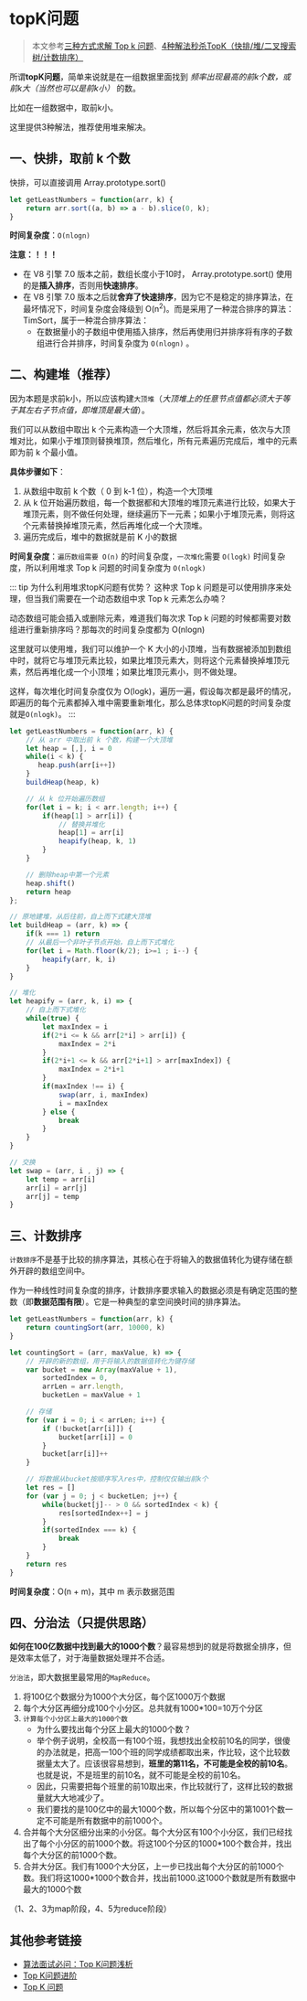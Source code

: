 # topK问题

> 本文参考[三种方式求解 Top k 问题](https://leetcode-cn.com/problems/zui-xiao-de-kge-shu-lcof/solution/javascriptsan-chong-fang-shi-qiu-jie-top-k-wen-ti-/)、[4种解法秒杀TopK（快排/堆/二叉搜索树/计数排序）](https://leetcode-cn.com/problems/zui-xiao-de-kge-shu-lcof/solution/3chong-jie-fa-miao-sha-topkkuai-pai-dui-er-cha-sou/)


所谓**topK问题**，简单来说就是在一组数据里面找到 *频率出现最高的前k个数，或前k大（当然也可以是前k小）* 的数。

比如在一组数据中，取前k小。

这里提供3种解法，推荐使用堆来解决。

## 一、快排，取前 k 个数

快排，可以直接调用 Array.prototype.sort()
```js
let getLeastNumbers = function(arr, k) {
    return arr.sort((a, b) => a - b).slice(0, k);
}
```
**时间复杂度**：`O(nlogn)`

**注意：！！！**
- 在 V8 引擎 7.0 版本之前，数组长度小于10时， Array.prototype.sort() 使用的是**插入排序**，否则用**快速排序**。
- 在 V8 引擎 7.0 版本之后就**舍弃了快速排序**，因为它不是稳定的排序算法，在最坏情况下，时间复杂度会降级到 O(n<sup>2</sup>)。而是采用了一种混合排序的算法：TimSort，属于一种混合排序算法：
    - 在数据量小的子数组中使用插入排序，然后再使用归并排序将有序的子数组进行合并排序，时间复杂度为 `O(nlogn)` 。


## 二、构建堆（推荐）

因为本题是求前k小，所以应该构建`大顶堆`（*大顶堆上的任意节点值都必须大于等于其左右子节点值，即堆顶是最大值*）。

我们可以从数组中取出 k 个元素构造一个大顶堆，然后将其余元素，依次与大顶堆对比，如果小于堆顶则替换堆顶，然后堆化，所有元素遍历完成后，堆中的元素即为前 k 个最小值。

**具体步骤如下**：
1. 从数组中取前 k 个数（ 0 到 k-1 位），构造一个大顶堆
2. 从 k 位开始遍历数组，每一个数据都和大顶堆的堆顶元素进行比较，如果大于堆顶元素，则不做任何处理，继续遍历下一元素；如果小于堆顶元素，则将这个元素替换掉堆顶元素，然后再堆化成一个大顶堆。
3. 遍历完成后，堆中的数据就是前 K 小的数据

**时间复杂度**：`遍历数组需要 O(n)` 的时间复杂度，`一次堆化`需要 `O(logk)` 时间复杂度，所以利用堆求 Top k 问题的时间复杂度为 `O(nlogk)`

::: tip 为什么利用堆求topK问题有优势？
这种求 Top k 问题是可以使用排序来处理，但当我们需要在一个动态数组中求 Top k 元素怎么办喃？

动态数组可能会插入或删除元素，难道我们每次求 Top k 问题的时候都需要对数组进行重新排序吗？那每次的时间复杂度都为 O(nlogn)

这里就可以使用堆，我们可以维护一个 K 大小的小顶堆，当有数据被添加到数组中时，就将它与堆顶元素比较，如果比堆顶元素大，则将这个元素替换掉堆顶元素，然后再堆化成一个小顶堆；如果比堆顶元素小，则不做处理。

这样，每次堆化时间复杂度仅为 O(logk)，遍历一遍，假设每次都是最坏的情况，即遍历的每个元素都掉入堆中需要重新堆化，那么总体求topK问题的时间复杂度就是`O(nlogk)`。
:::


```js
let getLeastNumbers = function(arr, k) {
    // 从 arr 中取出前 k 个数，构建一个大顶堆
    let heap = [,], i = 0
    while(i < k) {
       heap.push(arr[i++])
    }
    buildHeap(heap, k)

    // 从 k 位开始遍历数组
    for(let i = k; i < arr.length; i++) {
        if(heap[1] > arr[i]) {
            // 替换并堆化
            heap[1] = arr[i]
            heapify(heap, k, 1)
        }
    }

    // 删除heap中第一个元素
    heap.shift()
    return heap
};

// 原地建堆，从后往前，自上而下式建大顶堆
let buildHeap = (arr, k) => {
    if(k === 1) return
    // 从最后一个非叶子节点开始，自上而下式堆化
    for(let i = Math.floor(k/2); i>=1 ; i--) {
        heapify(arr, k, i)
    }
}

// 堆化
let heapify = (arr, k, i) => {
    // 自上而下式堆化
    while(true) {
        let maxIndex = i
        if(2*i <= k && arr[2*i] > arr[i]) {
            maxIndex = 2*i
        }
        if(2*i+1 <= k && arr[2*i+1] > arr[maxIndex]) {
            maxIndex = 2*i+1
        }
        if(maxIndex !== i) {
            swap(arr, i, maxIndex)
            i = maxIndex
        } else {
            break
        }
    }
}

// 交换
let swap = (arr, i , j) => {
    let temp = arr[i]
    arr[i] = arr[j]
    arr[j] = temp
}
```


## 三、计数排序

`计数排序`不是基于比较的排序算法，其核心在于将输入的数据值转化为键存储在额外开辟的数组空间中。

作为一种线性时间复杂度的排序，计数排序要求输入的数据必须是有确定范围的整数（即**数据范围有限**）。它是一种典型的拿空间换时间的排序算法。

```js
let getLeastNumbers = function(arr, k) {
    return countingSort(arr, 10000, k)
}

let countingSort = (arr, maxValue, k) => {
    // 开辟的新的数组，用于将输入的数据值转化为键存储
    var bucket = new Array(maxValue + 1),
        sortedIndex = 0,
        arrLen = arr.length,
        bucketLen = maxValue + 1

    // 存储
    for (var i = 0; i < arrLen; i++) {
        if (!bucket[arr[i]]) {
            bucket[arr[i]] = 0
        }
        bucket[arr[i]]++
    }

    // 将数据从bucket按顺序写入res中，控制仅仅输出前k个
    let res = []
    for (var j = 0; j < bucketLen; j++) {
        while(bucket[j]-- > 0 && sortedIndex < k) {
            res[sortedIndex++] = j
        }
        if(sortedIndex === k) {
            break
        }
    }
    return res
}
```

**时间复杂度**：O(n + m)，其中 m 表示数据范围

## 四、分治法（只提供思路）

**如何在100亿数据中找到最大的1000个数**？最容易想到的就是将数据全排序，但是效率太低了，对于海量数据处理并不合适。

`分治法`，即大数据里最常用的`MapReduce`。
1. 将100亿个数据分为1000个大分区，每个区1000万个数据
2. 每个大分区再细分成100个小分区。总共就有1000*100=10万个分区
3. `计算每个小分区上最大的1000个数`
    - 为什么要找出每个分区上最大的1000个数？
    - 举个例子说明，全校高一有100个班，我想找出全校前10名的同学，很傻的办法就是，把高一100个班的同学成绩都取出来，作比较，这个比较数据量太大了。应该很容易想到，**班里的第11名，不可能是全校的前10名**。也就是说，不是班里的前10名，就不可能是全校的前10名。
    - 因此，只需要把每个班里的前10取出来，作比较就行了，这样比较的数据量就大大地减少了。
    - 我们要找的是100亿中的最大1000个数，所以每个分区中的第1001个数一定不可能是所有数据中的前1000个。
4. 合并每个大分区细分出来的小分区。每个大分区有100个小分区，我们已经找出了每个小分区的前1000个数。将这100个分区的1000*100个数合并，找出每个大分区的前1000个数。
5. 合并大分区。我们有1000个大分区，上一步已找出每个大分区的前1000个数。我们将这1000*1000个数合并，找出前1000.这1000个数就是所有数据中最大的1000个数

（1、2、3为map阶段，4、5为reduce阶段）


## 其他参考链接
- [算法面试必问：Top K问题浅析](https://zhuanlan.zhihu.com/p/158770417)
- [Top K问题进阶](https://zhuanlan.zhihu.com/p/158794156)
- [Top K 问题](https://www.cnblogs.com/xiaokang01/p/12562127.html#_label0_0)

